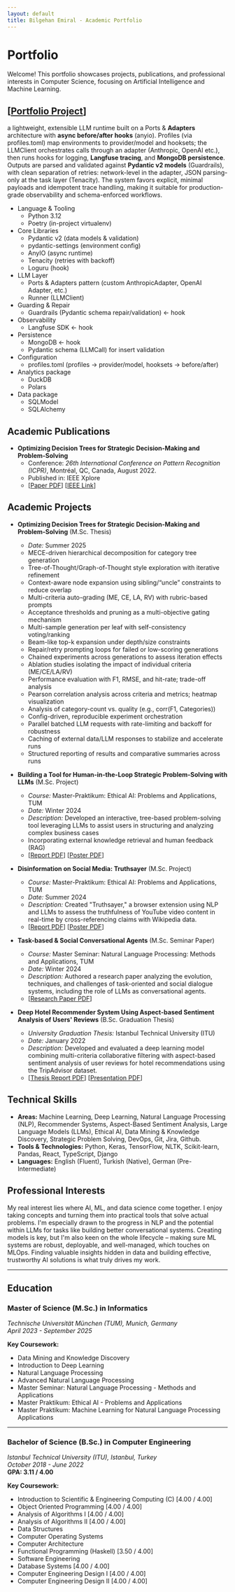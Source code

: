 ```yaml
---
layout: default
title: Bilgehan Emiral - Academic Portfolio
---
```


# Portfolio

Welcome! This portfolio showcases projects, publications, and professional interests in Computer Science, focusing on Artificial Intelligence and Machine Learning.

## [[Portfolio Project](https://github.com/B-emiral/Portfolio)]
a lightweight, extensible LLM runtime built on a Ports & **Adapters** architecture with **async before/after hooks** (anyio). Profiles (via profiles.toml) map environments to provider/model and hooksets; the LLMClient orchestrates calls through an adapter (Anthropic, OpenAI etc.), then runs hooks for logging, **Langfuse tracing**, and **MongoDB persistence**. Outputs are parsed and validated against **Pydantic v2 models** (Guardrails), with clean separation of retries: network-level in the adapter, JSON parsing-only at the task layer (Tenacity). The system favors explicit, minimal payloads and idempotent trace handling, making it suitable for production-grade observability and schema-enforced workflows.

- Language & Tooling
  - Python 3.12
  - Poetry (in-project virtualenv)
- Core Libraries
  - Pydantic v2 (data models & validation)
  - pydantic-settings (environment config)
  - AnyIO (async runtime)
  - Tenacity (retries with backoff)
  - Loguru (hook)
- LLM Layer
  - Ports & Adapters pattern (custom AnthropicAdapter, OpenAI Adapter, etc.)
  - Runner (LLMClient)
- Guarding & Repair
  - Guardrails (Pydantic schema repair/validation)  <- hook
- Observability
  - Langfuse SDK <- hook
- Persistence
  - MongoDB <- hook
  - Pydantic schema (LLMCall) for insert validation
- Configuration
  - profiles.toml (profiles → provider/model, hooksets → before/after)
- Analytics package
  - DuckDB
  - Polars
- Data package
  - SQLModel
  - SQLAlchemy



## Academic Publications

*   **Optimizing Decision Trees for Strategic Decision-Making and Problem-Solving**
    *   Conference: *26th International Conference on Pattern Recognition (ICPR)*, Montréal, QC, Canada, August 2022.
    *   Published in: IEEE Xplore
    *   [[Paper PDF](static/PublishedPaperICPR26th@2208.pdf)] [[IEEE Link](https://ieeexplore.ieee.org/document/9956570)]

## Academic Projects

*   **Optimizing Decision Trees for Strategic Decision-Making and Problem-Solving** (M.Sc. Thesis)
    *   *Date:* Summer 2025
      * MECE-driven hierarchical decomposition for category tree generation
      * Tree-of-Thought/Graph-of-Thought style exploration with iterative refinement
      * Context-aware node expansion using sibling/“uncle” constraints to reduce overlap
      * Multi-criteria auto-grading (ME, CE, LA, RV) with rubric-based prompts
      * Acceptance thresholds and pruning as a multi-objective gating mechanism
      * Multi-sample generation per leaf with self-consistency voting/ranking
      * Beam-like top-k expansion under depth/size constraints
      * Repair/retry prompting loops for failed or low-scoring generations
      * Chained experiments across generations to assess iteration effects
      * Ablation studies isolating the impact of individual criteria (ME/CE/LA/RV)
      * Performance evaluation with F1, RMSE, and hit-rate; trade-off analysis
      * Pearson correlation analysis across criteria and metrics; heatmap visualization
      * Analysis of category-count vs. quality (e.g., corr(F1, Categories))
      * Config-driven, reproducible experiment orchestration
      * Parallel batched LLM requests with rate-limiting and backoff for robustness
      * Caching of external data/LLM responses to stabilize and accelerate runs
      * Structured reporting of results and comparative summaries across runs
  

*   **Building a Tool for Human-in-the-Loop Strategic Problem-Solving with LLMs** (M.Sc. Project)
    *   *Course:* Master-Praktikum: Ethical AI: Problems and Applications, TUM
    *   *Date:* Winter 2024
    *   *Description:* Developed an interactive, tree-based problem-solving tool leveraging LLMs to assist users in structuring and analyzing complex business cases
    *   Incorporating external knowledge retrieval and human feedback (RAG)
    *   [[Report PDF](static/LabProject2Report@2503.pdf)] [[Poster PDF](static/LabProject2Poster@2501.pdf)]

*   **Disinformation on Social Media: Truthsayer** (M.Sc. Project)
    *   *Course:* Master-Praktikum: Ethical AI: Problems and Applications, TUM
    *   *Date:* Summer 2024
    *   *Description:* Created "Truthsayer," a browser extension using NLP and LLMs to assess the truthfulness of YouTube video content in real-time by cross-referencing claims with Wikipedia data.
    *   [[Report PDF](static/LabProjectReport@2408.pdf)] [[Poster PDF](static/LabProjectPoster@2407.pdf)]

*   **Task-based & Social Conversational Agents** (M.Sc. Seminar Paper)
    *   *Course:* Master Seminar: Natural Language Processing: Methods and Applications, TUM
    *   *Date:* Winter 2024
    *   *Description:* Authored a research paper analyzing the evolution, techniques, and challenges of task-oriented and social dialogue systems, including the role of LLMs as conversational agents.
    *   [[Research Paper PDF](static/SeminarResearchPaper@2408.pdf)]

*   **Deep Hotel Recommender System Using Aspect-based Sentiment Analysis of Users' Reviews** (B.Sc. Graduation Thesis)
    *   *University Graduation Thesis:* Istanbul Technical University (ITU)
    *   *Date:* January 2022
    *   *Description:* Developed and evaluated a deep learning model combining multi-criteria collaborative filtering with aspect-based sentiment analysis of user reviews for hotel recommendations using the TripAdvisor dataset.
    *   [[Thesis Report PDF](static/GraduationProjectReport@2201.pdf)] [[Presentation PDF](static/GraduationProjectPresentation@2201.pdf)]

## Technical Skills

*   **Areas:** Machine Learning, Deep Learning, Natural Language Processing (NLP), Recommender Systems, Aspect-Based Sentiment Analysis, Large Language Models (LLMs), Ethical AI, Data Mining & Knowledge Discovery, Strategic Problem Solving, DevOps, Git, Jira, Github.
*   **Tools & Technologies:** Python, Keras, TensorFlow, NLTK, Scikit-learn, Pandas, React, TypeScript, Django
*   **Languages:** English (Fluent), Turkish (Native), German (Pre-Intermediate)

## Professional Interests
My real interest lies where AI, ML, and data science come together. I enjoy taking concepts and turning them into practical tools that solve actual problems. I'm especially drawn to the progress in NLP and the potential within LLMs for tasks like building better conversational systems. Creating models is key, but I'm also keen on the whole lifecycle – making sure ML systems are robust, deployable, and well-managed, which touches on MLOps. Finding valuable insights hidden in data and building effective, trustworthy AI solutions is what truly drives my work.

---

## Education

### **Master of Science (M.Sc.) in Informatics** 
*Technische Universität München (TUM), Munich, Germany*  
*April 2023 - September 2025*

**Key Coursework:**
- Data Mining and Knowledge Discovery
- Introduction to Deep Learning
- Natural Language Processing
- Advanced Natural Language Processing
- Master Seminar: Natural Language Processing - Methods and Applications
- Master Praktikum: Ethical AI - Problems and Applications
- Master Praktikum: Machine Learning for Natural Language Processing Applications

---

### **Bachelor of Science (B.Sc.) in Computer Engineering** 
*Istanbul Technical University (ITU), Istanbul, Turkey*  
*October 2018 - June 2022*  
**GPA: 3.11 / 4.00**

**Key Coursework:**
- Introduction to Scientific & Engineering Computing (C) [4.00 / 4.00]
- Object Oriented Programming [4.00 / 4.00]
- Analysis of Algorithms I [4.00 / 4.00]
- Analysis of Algorithms II [4.00 / 4.00]
- Data Structures
- Computer Operating Systems
- Computer Architecture
- Functional Programming (Haskell) [3.50 / 4.00]
- Software Engineering
- Database Systems [4.00 / 4.00]
- Computer Engineering Design I [4.00 / 4.00]
- Computer Engineering Design II [4.00 / 4.00]
